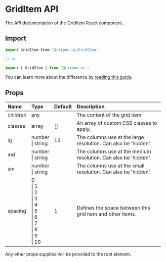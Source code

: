 <!--- This documentation is automatically generated, do not try to edit it. -->

# GridItem API

<p class="description">The API documentation of the GridItem React component.</p>

## Import

```js
import GridItem from '@riipen-ui/GridItem';

// or

import { GridItem } from '@riipen-ui';
```

You can learn more about the difference by [reading this guide](/guides/bundle-size).

## Props

| Name | Type | Default | Description |
|:-----|:-----|:--------|:------------|
| <span class="prop-name">children</span> | <span class="prop-type">any</span> |  | The content of the grid item. |
| <span class="prop-name">classes</span> | <span class="prop-type">array</span> | <span class="prop-default">[]</span> | An array of custom CSS classes to apply. |
| <span class="prop-name">lg</span> | <span class="prop-type">number<br>&#124;&nbsp;string</span> | <span class="prop-default">12</span> | The columns use at the large resolution. Can also be 'hidden'. |
| <span class="prop-name">md</span> | <span class="prop-type">number<br>&#124;&nbsp;string</span> |  | The columns use at the medium resolution. Can also be 'hidden'. |
| <span class="prop-name">sm</span> | <span class="prop-type">number<br>&#124;&nbsp;string</span> |  | The columns use at the small resolution. Can also be 'hidden'. |
| <span class="prop-name">spacing</span> | <span class="prop-type">0<br>&#124;&nbsp;1<br>&#124;&nbsp;2<br>&#124;&nbsp;3<br>&#124;&nbsp;4<br>&#124;&nbsp;5<br>&#124;&nbsp;6<br>&#124;&nbsp;7<br>&#124;&nbsp;8<br>&#124;&nbsp;9<br>&#124;&nbsp;10</span> | <span class="prop-default">1</span> | Defines the space between this grid item and other items. |


Any other props supplied will be provided to the root element.